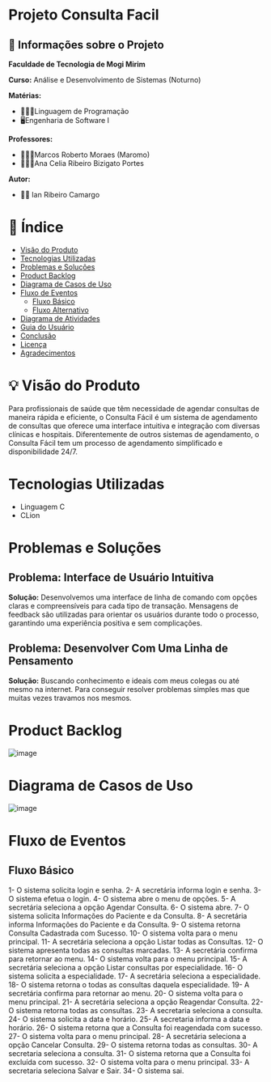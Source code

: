 # Projeto Consulta Facil

## &#128681; Informações sobre o Projeto

**Faculdade de Tecnologia de Mogi Mirim**

**Curso:** Análise e Desenvolvimento de Sistemas (Noturno)

**Matérias:**

 - 🧑🏻‍💻Linguagem de Programação
 - 🖥️Engenharia de Software I

**Professores:**

 - 👨🏻‍🏫Marcos Roberto Moraes (Maromo)
 - 👩🏻‍🏫Ana Celia Ribeiro Bizigato Portes

**Autor:**

 - 👨‍💻 Ian Ribeiro Camargo

# &#128214; Índice 

* [Visão do Produto](#Visão-do-Produto)
* [Tecnologias Utilizadas](#Tecnologias-Utilizadas)
* [Problemas e Soluções](#Problemas-e-Soluções)
* [Product Backlog](#Product-Backlog)
* [Diagrama de Casos de Uso](#Diagrama-de-Casos-de-Uso)
* [Fluxo de Eventos](#Fluxo-de-Eventos)
     * [Fluxo Básico](#Fluxo-Básico)
     * [Fluxo Alternativo](#Fluxo-Alternativo)
* [Diagrama de Atividades](#Diagrama-de-Atividades)
* [Guia do Usuário](#Guia-do-Usuário)
* [Conclusão](#conclusão)
* [Licença](#licença)
* [Agradecimentos](#agradecimentos)

# &#128161; Visão do Produto
Para profissionais de saúde que têm necessidade de agendar consultas de maneira rápida e eficiente, o Consulta Fácil é um sistema de agendamento de consultas que oferece uma interface intuitiva e integração com diversas clínicas e hospitais. Diferentemente de outros sistemas de agendamento, o Consulta Fácil tem um processo de agendamento simplificado e disponibilidade 24/7.			

# Tecnologias Utilizadas

 - Linguagem C
 - CLion

#  Problemas e Soluções

## Problema: Interface de Usuário Intuitiva
**Solução:** Desenvolvemos uma interface de linha de comando com opções claras e compreensíveis para cada tipo de transação. Mensagens de feedback são utilizadas para orientar os usuários durante todo o processo, garantindo uma experiência positiva e sem complicações.

## Problema: Desenvolver Com Uma Linha de Pensamento
**Solução:** Buscando conhecimento e ideais com meus colegas ou até mesmo na internet. Para conseguir resolver problemas simples mas que muitas vezes travamos nos mesmos.

# Product Backlog
![image](https://github.com/IanCamargo/Projeto_Consulta_Facil/assets/144857524/84c05449-b604-445f-a637-3572349edb88)

# Diagrama de Casos de Uso
![image](https://github.com/IanCamargo/Projeto_Consulta_Facil/assets/144857524/3ed78713-f0c3-4c8a-8b2d-926e8cb8245a)

# Fluxo de Eventos

## Fluxo Básico
1-	O sistema solicita login e senha.
2-	A secretária informa login e senha.
3-	O sistema efetua o login.
4-	O sistema abre o menu de opções.
5-	A secretária seleciona a opção Agendar Consulta.
6-	O sistema abre.
7-	O sistema solicita Informações do Paciente e da Consulta.
8-	A secretária informa Informações do Paciente e da Consulta.
9-	O sistema retorna Consulta Cadastrada com Sucesso.
10-	 O sistema volta para o menu principal.
11-	 A secretária seleciona a opção Listar todas as Consultas.
12-	 O sistema apresenta todas as consultas marcadas.
13-	 A secretária confirma para retornar ao menu.
14-	 O sistema volta para o menu principal.
15-	 A secretária seleciona a opção Listar consultas por especialidade.
16-	 O sistema solicita a especialidade.
17-	 A secretária seleciona a especialidade.
18-	 O sistema retorna o todas as consultas daquela especialidade.
19-	 A secretária confirma para retornar ao menu.
20-	 O sistema volta para o menu principal.
21-	 A secretária seleciona a opção Reagendar Consulta.
22-	 O sistema retorna todas as consultas.
23-	 A secretaria seleciona a consulta.
24-	 O sistema solicita a data e horário.
25-	 A secretaria informa a data e horário.
26-	 O sistema retorna que a Consulta foi reagendada com sucesso.
27-	 O sistema volta para o menu principal.
28-	 A secretária seleciona a opção Cancelar Consulta.
29-	 O sistema retorna todas as consultas.
30-	 A secretaria seleciona a consulta.
31-	 O sistema retorna que a Consulta foi excluída com sucesso.
32-	 O sistema volta para o menu principal.
33-	 A secretaria seleciona Salvar e Sair.
34-	 O sistema sai.

